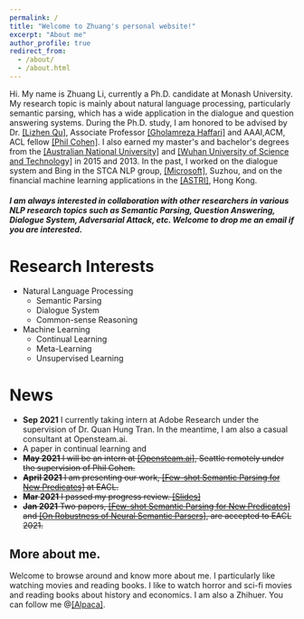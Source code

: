 ```yaml
---
permalink: /
title: "Welcome to Zhuang's personal website!"
excerpt: "About me"
author_profile: true
redirect_from: 
  - /about/
  - /about.html
---
```

Hi. My name is Zhuang Li, currently a Ph.D. candidate at Monash University. My research topic is mainly about natural language processing, particularly semantic parsing, which has a wide application in the dialogue and question answering systems. During the Ph.D. study, I am honored to be advised by Dr. [[Lizhen Qu]](https://scholar.google.de/citations?user=cHXZgHUAAAAJ&hl=en), Associate Professor [[‪Gholamreza Haffari‬]](https://users.monash.edu.au/~gholamrh/) and AAAI,ACM, ACL fellow [[Phil Cohen]](https://www.openstream.ai/os-about.html). I also earned my master's and bachelor's degrees from the [[Australian National University]](https://www.anu.edu.au/) and [[Wuhan University of Science and Technology]](http://www.wust.edu.cn/english/) in 2015 and 2013. In the past, I worked on the dialogue system and Bing in the STCA NLP group, [[Microsoft]](https://www.microsoft.com/en-au/), Suzhou, and on the financial machine learning applications in the [[ASTRI]](https://www.astri.org/sc/), Hong Kong.

##### I am always interested in collaboration with other researchers in various NLP research topics such as Semantic Parsing, Question Answering, Dialogue System, Adversarial Attack, etc. Welcome to drop me an email if you are interested.

Research Interests
======
* Natural Language Processing
  * Semantic Parsing
  * Dialogue System
  * Common-sense Reasoning
* Machine Learning
  * Continual Learning 
  * Meta-Learning
  * Unsupervised Learning

News
======
* **Sep 2021** I currently taking intern at Adobe Research under the supervision of Dr. ‪Quan Hung Tran‬. In the meantime, I am also a casual consultant at Opensteam.ai.
* A paper in continual learning and 
*  ~~**May 2021** I will be an intern at [[Opensteam.ai]](https://www.openstream.ai/os-about.html), Seattle remotely under the supervision of Phil Cohen.~~
*  ~~**April 2021** I am presenting our work, [[Few-shot Semantic Parsing for New Predicates]](https://arxiv.org/pdf/2101.10708.pdf) at EACL.~~
* ~~**Mar 2021** I passed my progress review. [[Slides]](https://monashuni-my.sharepoint.com/:p:/g/personal/zhuang_li_monash_edu/EdZxR47jSxRIm2zjMsSDl_MBo8CPBrNwcrLd1XAs38oR8w?e=QBQHuv)~~
*  ~~**Jan 2021** Two papers, [[Few-shot Semantic Parsing for New Predicates]](https://arxiv.org/abs/2101.10708) and [[On Robustness of Neural Semantic Parsers]](https://arxiv.org/abs/2102.01563), are accepted to EACL 2021.~~

More about me.
------
Welcome to browse around and know more about me. I particularly like watching movies and reading books. I like to watch horror and sci-fi movies and reading books about history and economics. I am also a Zhihuer. You can follow me @[[Alpaca]](http://www.zhihu.com/people/li-zhuang-72-32).
